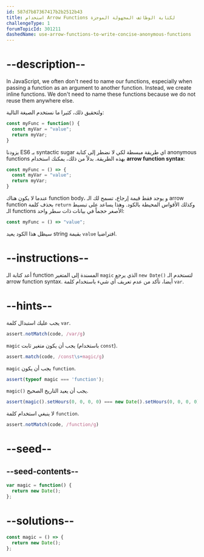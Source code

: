 ```yaml
---
id: 587d7b87367417b2b2512b43
title: استخدام Arrow Functions لكتابة الوظائف المجهولة الموجزة
challengeType: 1
forumTopicId: 301211
dashedName: use-arrow-functions-to-write-concise-anonymous-functions
---
```


# --description--

In JavaScript, we often don't need to name our functions, especially when passing a function as an argument to another function. Instead, we create inline functions. We don't need to name these functions because we do not reuse them anywhere else.

ولتحقيق ذلك، كثيرا ما نستخدم الصيغة التالية:

```js
const myFunc = function() {
  const myVar = "value";
  return myVar;
}
```

يزودنا ES6 بـ syntactic sugar اي طريقة مبسطة لكي لا نضطر إلى كتابة anonymous functions بهذه الطريقة. بدلاً من ذلك، يمكنك استخدام **arrow function syntax**:

```js
const myFunc = () => {
  const myVar = "value";
  return myVar;
}
```

عندما لا يكون هناك function body، و يوجد فقط قيمة إرجاع، تسمح لك الـ arrow function بحذف كلمة `return` وكذلك الأقواس المحيطة بالكود. وهذا يساعد على تبسيط الـ functions الأصغر حجماً في بيانات ذات سطر واحد:

```js
const myFunc = () => "value";
```

سيظل هذا الكود يعيد string بقيمة `value` افتراضيا.

# --instructions--

أعد كتابة الـ function المسندة إلى المتغير `magic` الذي يرجع `new Date()` لتستخدم الـ arrow function syntax. أيضا، تأكد من عدم تعريف أي شيء باستخدام كلمة `var`.

# --hints--

يجب عليك استبدال كلمة `var`.

```js
assert.notMatch(code, /var/g)
```

`magic` يجب أن يكون متغير ثابت (باستخدام `const`).

```js
assert.match(code, /const\s+magic/g)
```

`magic` يجب أن يكون `function`.

```js
assert(typeof magic === 'function');
```

`magic()` يجب أن يعيد التاريخ الصحيح.

```js
assert(magic().setHours(0, 0, 0, 0) === new Date().setHours(0, 0, 0, 0));
```

لا ينبغي استخدام كلمة `function`.

```js
assert.notMatch(code, /function/g)
```

# --seed--

## --seed-contents--

```js
var magic = function() {
  return new Date();
};
```

# --solutions--

```js
const magic = () => {
  return new Date();
};
```
